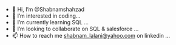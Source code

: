- 👋 Hi, I’m @Shabnamshahzad
- 👀 I’m interested in coding...
- 🌱 I’m currently learning SQL ...
- 💞️ I’m looking to collaborate on SQL & salesforce  ...
- 📫 How to reach me shabnam_lalani@yahoo.com on linkedin ...

<!---
Shabnamshahzad/Shabnamshahzad is a ✨ special ✨ repository because its `README.md` (this file) appears on your GitHub profile.
You can click the Preview link to take a look at your changes.
--->
